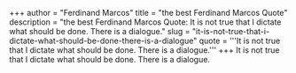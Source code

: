 +++
author = "Ferdinand Marcos"
title = "the best Ferdinand Marcos Quote"
description = "the best Ferdinand Marcos Quote: It is not true that I dictate what should be done. There is a dialogue."
slug = "it-is-not-true-that-i-dictate-what-should-be-done-there-is-a-dialogue"
quote = '''It is not true that I dictate what should be done. There is a dialogue.'''
+++
It is not true that I dictate what should be done. There is a dialogue.
